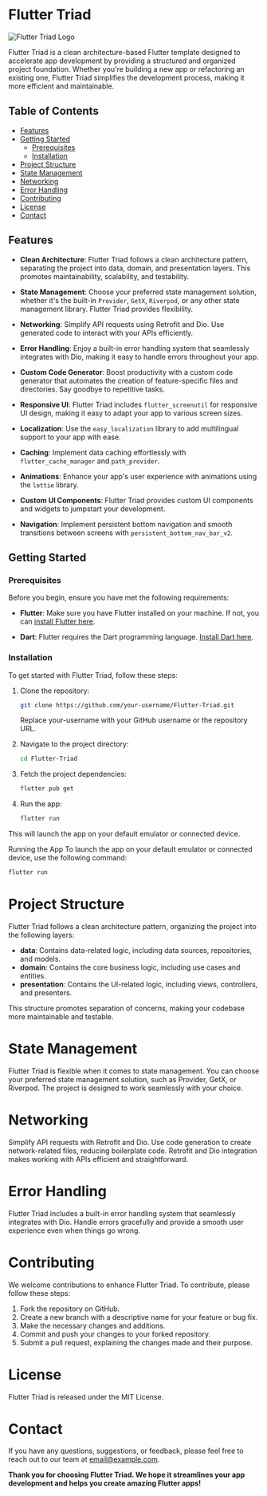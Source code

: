 # Flutter Triad

![Flutter Triad Logo](https://example.com/flutter_triad_logo.png)

Flutter Triad is a clean architecture-based Flutter template designed to accelerate app development by providing a structured and organized project foundation. Whether you're building a new app or refactoring an existing one, Flutter Triad simplifies the development process, making it more efficient and maintainable.

## Table of Contents

- [Features](#features)
- [Getting Started](#getting-started)
    - [Prerequisites](#prerequisites)
    - [Installation](#installation)
- [Project Structure](#project-structure)
- [State Management](#state-management)
- [Networking](#networking)
- [Error Handling](#error-handling)
- [Contributing](#contributing)
- [License](#license)
- [Contact](#contact)

## Features

- **Clean Architecture**: Flutter Triad follows a clean architecture pattern, separating the project into data, domain, and presentation layers. This promotes maintainability, scalability, and testability.

- **State Management**: Choose your preferred state management solution, whether it's the built-in `Provider`, `GetX`, `Riverpod`, or any other state management library. Flutter Triad provides flexibility.

- **Networking**: Simplify API requests using Retrofit and Dio. Use generated code to interact with your APIs efficiently.

- **Error Handling**: Enjoy a built-in error handling system that seamlessly integrates with Dio, making it easy to handle errors throughout your app.

- **Custom Code Generator**: Boost productivity with a custom code generator that automates the creation of feature-specific files and directories. Say goodbye to repetitive tasks.

- **Responsive UI**: Flutter Triad includes `flutter_screenutil` for responsive UI design, making it easy to adapt your app to various screen sizes.

- **Localization**: Use the `easy_localization` library to add multilingual support to your app with ease.

- **Caching**: Implement data caching effortlessly with `flutter_cache_manager` and `path_provider`.

- **Animations**: Enhance your app's user experience with animations using the `lottie` library.

- **Custom UI Components**: Flutter Triad provides custom UI components and widgets to jumpstart your development.

- **Navigation**: Implement persistent bottom navigation and smooth transitions between screens with `persistent_bottom_nav_bar_v2`.

## Getting Started

### Prerequisites

Before you begin, ensure you have met the following requirements:

- **Flutter**: Make sure you have Flutter installed on your machine. If not, you can [install Flutter here](https://flutter.dev/docs/get-started/install).

- **Dart**: Flutter requires the Dart programming language. [Install Dart here](https://dart.dev/get-dart).

### Installation

To get started with Flutter Triad, follow these steps:

1. Clone the repository:

    ```bash
   git clone https://github.com/your-username/Flutter-Triad.git
    ```
    Replace your-username with your GitHub username or the repository URL.

2. Navigate to the project directory:

    ```bash
   cd Flutter-Triad
    ```
   
3. Fetch the project dependencies:

    ```bash
   flutter pub get
    ```
   
4. Run the app:

   ```bash
   flutter run 
   ```
   
This will launch the app on your default emulator or connected device.

Running the App
To launch the app on your default emulator or connected device, use the following command:
   ```bash
   flutter run 
   ```

# Project Structure
Flutter Triad follows a clean architecture pattern, organizing the project into the following layers:

- **data**: Contains data-related logic, including data sources, repositories, and models.
- **domain**: Contains the core business logic, including use cases and entities.
- **presentation**: Contains the UI-related logic, including views, controllers, and presenters.

This structure promotes separation of concerns, making your codebase more maintainable and testable.

# State Management
Flutter Triad is flexible when it comes to state management. You can choose your preferred state management solution, such as Provider, GetX, or Riverpod. The project is designed to work seamlessly with your choice.

# Networking
Simplify API requests with Retrofit and Dio. Use code generation to create network-related files, reducing boilerplate code. Retrofit and Dio integration makes working with APIs efficient and straightforward.

# Error Handling
Flutter Triad includes a built-in error handling system that seamlessly integrates with Dio. Handle errors gracefully and provide a smooth user experience even when things go wrong.

# Contributing
We welcome contributions to enhance Flutter Triad. To contribute, please follow these steps:

1. Fork the repository on GitHub.
2. Create a new branch with a descriptive name for your feature or bug fix.
3. Make the necessary changes and additions.
4. Commit and push your changes to your forked repository.
5. Submit a pull request, explaining the changes made and their purpose.

# License
Flutter Triad is released under the MIT License.

# Contact
If you have any questions, suggestions, or feedback, please feel free to reach out to our team at email@example.com.

**Thank you for choosing Flutter Triad. We hope it streamlines your app development and helps you create amazing Flutter apps!**
